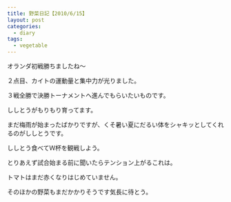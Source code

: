 ```yaml
---
title: 野菜日記【2010/6/15】
layout: post
categories:
  - diary
tags:
  - vegetable
---
```


オランダ初戦勝ちましたね～

２点目、カイトの運動量と集中力が光りました。

３戦全勝で決勝トーナメントへ進んでもらいたいものです。

ししとうがもりもり育ってます。

<amp-img src="/img/uploads/2010/06/vegenote-20100615.jpg" alt="ししとう初収穫" width="600" height="450" layout="responsive"></amp-img>

まだ梅雨が始まったばかりですが、くそ暑い夏にだるい体をシャキッとしてくれるのがししとうです。

ししとう食べてＷ杯を観戦しよう。

とりあえず試合始まる前に聞いたらテンション上がるこれは。

トマトはまだ赤くなりはじめていません。

そのほかの野菜もまだかかりそうです気長に待とう。


 [1]: /img/uploads/2010/06/vegenote-20100615.jpg
